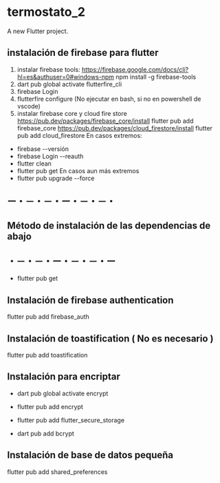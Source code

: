 # termostato_2

A new Flutter project.

## instalación de firebase para flutter

1) instalar firebase tools:
<https://firebase.google.com/docs/cli?hl=es&authuser=0#windows-npm>
 npm install -g firebase-tools
2) dart pub global activate flutterfire_cli
3) firebase Login
4) flutterfire configure (No ejecutar en bash, si no en powershell de vscode)
5) instalar firebase core y cloud fire store
<https://pub.dev/packages/firebase_core/install>
 flutter pub add firebase_core
<https://pub.dev/packages/cloud_firestore/install>
 flutter pub add cloud_firestore
En casos extremos:

- firebase --versión
- firebase Login --reauth
- flutter clean
- flutter pub get
En casos aun más extremos
- flutter pub upgrade --force

## ー・－・－・ー・－・－・

## Método de instalación de las dependencias de abajo

## ・－・－・ー・－・－・ー

- flutter pub get

## Instalación de firebase authentication

flutter pub add firebase_auth

## Instalación de toastification ( No es necesario )

flutter pub add toastification

## Instalación para encriptar

- dart pub global activate encrypt

- flutter pub add encrypt

- flutter pub add flutter_secure_storage

- dart pub add bcrypt

## Instalación de base de datos pequeña

flutter pub add shared_preferences
